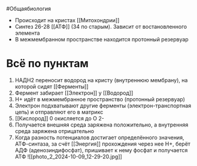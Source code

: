 #Общаябиология 
- Происходит на кристах [[Митохондрии]]
- Синтез 26-28 [[АТФ]] (34 по старым). Зависит от востановленного элемента 
- В межмембранном пространстве находится протонный резервуар
# Всё по пунктам
1. НАДН2 переносит водород на кристу (внутреннюю мембрану), на которой сидят [[Ферменты]]
2. Фермент забирает [[Электрон]] у [[Водород]]
3.  H+ идёт в межмембранное пространство (протонный резервуар)
4. Электрон подхватывают другие ферменты (электрон-транспортная цепь) и отправляют его в матрикс
5. [[Кислород]] 0 окисляется до O 2-
6. Получается внешняя среда заряжена положительно, а внутренняя среда заряжена отрицательно
7. Когда разность потенциалов достигает определённого значения, АТФ-синтаза, за счёт [[Энергия]] прохождения через нее H+, берёт АДФ (аденозиндифосфат), пришивает к нему фосфат и получается АТФ
![[photo_2_2024-10-09_12-29-20.jpg]]